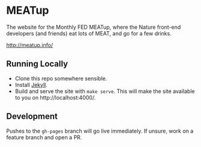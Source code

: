 
MEATup
======

The website for the Monthly FED MEATup, where the Nature front-end developers (and friends) eat lots of MEAT, and go for a few drinks.

http://meatup.info/


Running Locally
---------------

- Clone this repo somewhere sensible.
- Install [Jekyll][jekyll].
- Build and serve the site with `make serve`. This will make the site available to you on http://localhost:4000/.


Development
-----------

Pushes to the `gh-pages` branch will go live immediately. If unsure, work on a feature branch and open a PR.



[jekyll]: http://jekyllrb.com/
